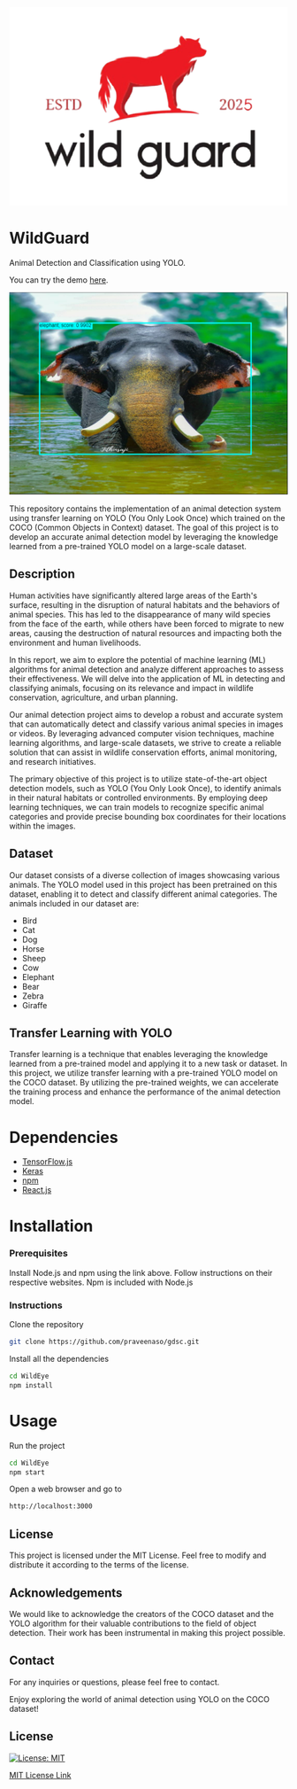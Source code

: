 ![alt text](/INFO/Logo.png)
# WildGuard
Animal Detection and Classification using YOLO.

You can try the demo [here](http://localhost:3000/WildGuard).

![Demo](/INFO/demoImg.png)

This repository contains the implementation of an animal detection system using transfer learning on YOLO (You Only Look Once) which trained on the COCO (Common Objects in Context) dataset. The goal of this project is to develop an accurate animal detection model by leveraging the knowledge learned from a pre-trained YOLO model on a large-scale dataset.

## Description

Human activities have significantly altered large areas of the Earth's surface, resulting in the disruption of natural habitats and the behaviors of animal species. This has led to the disappearance of many wild species from the face of the earth, while others have been forced to migrate to new areas, causing the destruction of natural resources and impacting both the environment and human livelihoods.

In this report, we aim to explore the potential of machine learning (ML) algorithms for animal detection and analyze different approaches to assess their effectiveness. We will delve into the application of ML in detecting and classifying animals, focusing on its relevance and impact in wildlife conservation, agriculture, and urban planning.

Our animal detection project aims to develop a robust and accurate system that can automatically detect and classify various animal species in images or videos. By leveraging advanced computer vision techniques, machine learning algorithms, and large-scale datasets, we strive to create a reliable solution that can assist in wildlife conservation efforts, animal monitoring, and research initiatives.

The primary objective of this project is to utilize state-of-the-art object detection models, such as YOLO (You Only Look Once), to identify animals in their natural habitats or controlled environments. By employing deep learning techniques, we can train models to recognize specific animal categories and provide precise bounding box coordinates for their locations within the images.

## Dataset

Our dataset consists of a diverse collection of images showcasing various animals. The YOLO model used in this project has been pretrained on this dataset, enabling it to detect and classify different animal categories. The animals included in our dataset are:
  * Bird
  * Cat
  * Dog
  * Horse
  * Sheep
  * Cow
  * Elephant
  * Bear
  * Zebra
  * Giraffe

## Transfer Learning with YOLO

Transfer learning is a technique that enables leveraging the knowledge learned from a pre-trained model and applying it to a new task or dataset. In this project, we utilize transfer learning with a pre-trained YOLO model on the COCO dataset. By utilizing the pre-trained weights, we can accelerate the training process and enhance the performance of the animal detection model.

# Dependencies

* [TensorFlow.js](https://www.tensorflow.org/js)
* [Keras](https://keras.io/)
* [npm](https://www.npmjs.com/)
* [React.js](https://reactjs.org/)

# Installation

### Prerequisites

Install Node.js and npm using the link above. Follow instructions on their respective websites. Npm is included with Node.js

### Instructions

Clone the repository
```bash
git clone https://github.com/praveenaso/gdsc.git

```

Install all the dependencies
```bash
cd WildEye
npm install
```

# Usage

Run the project
```bash
cd WildEye
npm start
```

Open a web browser and go to
```bash
http://localhost:3000
```

## License

This project is licensed under the MIT License. Feel free to modify and distribute it according to the terms of the license.

## Acknowledgements

We would like to acknowledge the creators of the COCO dataset and the YOLO algorithm for their valuable contributions to the field of object detection. Their work has been instrumental in making this project possible.

## Contact

For any inquiries or questions, please feel free to contact.

Enjoy exploring the world of animal detection using YOLO on the COCO dataset!

## License

[![License: MIT](https://img.shields.io/badge/License-MIT-yellow.svg)](https://opensource.org/licenses/MIT)

[MIT License Link](https://github.com/praveenaso/gdsc/blob/main/LICENSE)
